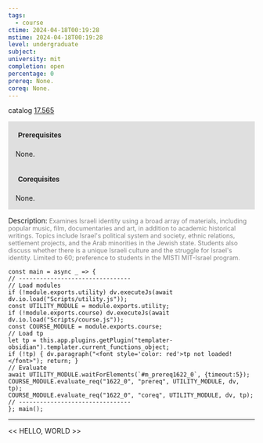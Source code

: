 ```yaml
---
tags:
  - course
ctime: 2024-04-18T00:19:28
mstime: 2024-04-18T00:19:28
level: undergraduate
subject: 
university: mit
completion: open
percentage: 0
prereq: None.
coreq: None.
---
```


catalog [17.565](http://student.mit.edu/catalog/m17b.html#17.565)

<span style="display: block; padding: 15px; background-color: rgb(100, 100, 100, 0.2);"><font id="m_prereq1622_0" style="display: block; font-family: Arial, sans-serif; font-weight: bold; padding: 5px">Prerequisites</font><br><span id="prereq1622_0">None.</span></span>
<span style="display: block; padding: 15px; background-color: rgb(100, 100, 100, 0.2);"><font id="m_coreq1622_0" style="display: block; font-family: Arial, sans-serif; font-weight: bold; padding: 5px">Corequisites</font><br><span id="coreq1622_0">None.</span></span>

<font style="">Description:</font>
<font style="color: grey; font-size: 0.8rem;">Examines Israeli identity using a broad array of materials, including popular music, film, documentaries and art, in addition to academic historical writings. Topics include Israel's political system and society, ethnic relations, settlement projects, and the Arab  minorities in the Jewish state. Students also discuss whether there is a unique Israeli culture and the struggle for Israel's identity. Limited to 60; preference to students in the MISTI MIT-Israel program.</font>

```dataviewjs
const main = async _ => {
// --------------------------------
// Load modules
if (!module.exports.utility) dv.executeJs(await dv.io.load("Scripts/utility.js"));
const UTILITY_MODULE = module.exports.utility;
if (!module.exports.course) dv.executeJs(await dv.io.load("Scripts/course.js"));
const COURSE_MODULE = module.exports.course;
// Load tp
let tp = this.app.plugins.getPlugin("templater-obsidian").templater.current_functions_object;
if (!tp) { dv.paragraph("<font style='color: red'>tp not loaded!</font>"); return; }
// Evaluate
await UTILITY_MODULE.waitForElements(`#m_prereq1622_0`, {timeout:5});
COURSE_MODULE.evaluate_req("1622_0", "prereq", UTILITY_MODULE, dv, tp);
COURSE_MODULE.evaluate_req("1622_0", "coreq", UTILITY_MODULE, dv, tp);
// --------------------------------
}; main();
```

---

<< HELLO, WORLD >>
